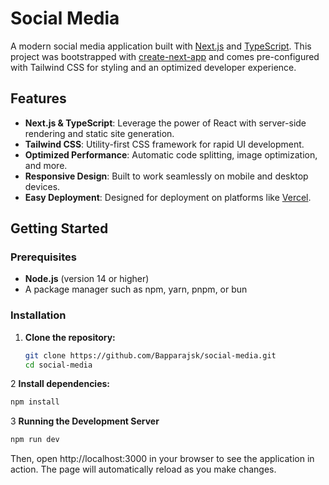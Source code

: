 # Social Media

A modern social media application built with [Next.js](https://nextjs.org/) and [TypeScript](https://www.typescriptlang.org/). This project was bootstrapped with [create-next-app](https://nextjs.org/docs/api-reference/create-next-app) and comes pre-configured with Tailwind CSS for styling and an optimized developer experience.

## Features

- **Next.js & TypeScript**: Leverage the power of React with server-side rendering and static site generation.
- **Tailwind CSS**: Utility-first CSS framework for rapid UI development.
- **Optimized Performance**: Automatic code splitting, image optimization, and more.
- **Responsive Design**: Built to work seamlessly on mobile and desktop devices.
- **Easy Deployment**: Designed for deployment on platforms like [Vercel](https://vercel.com/).

## Getting Started

### Prerequisites

- **Node.js** (version 14 or higher)
- A package manager such as npm, yarn, pnpm, or bun

### Installation

1. **Clone the repository:**

   ```bash
   git clone https://github.com/Bapparajsk/social-media.git
   cd social-media
   ```

2 **Install dependencies:**

   ```bash
  npm install
   ```

3 **Running the Development Server**

   ```bash
   npm run dev
   ```

Then, open http://localhost:3000 in your browser to see the application in action. The page will automatically reload as you make changes.
